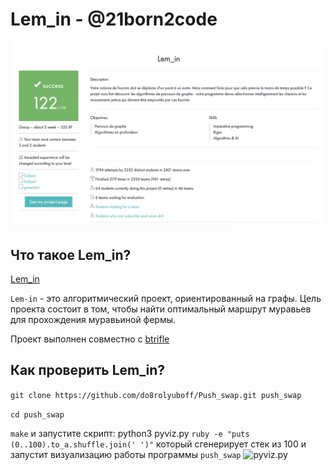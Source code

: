 # Lem_in - @21born2code
![Screenshot intra](https://github.com/do8rolyuboff/Lem_in/blob/master/other/screenshot.png)
## Что такое Lem_in?
[Lem_in](https://github.com/do8rolyuboff/Lem_in/blob/master/other/lem-in.en.pdf)

`Lem-in` - это алгоритмический проект, ориентированный на графы.
Цель проекта состоит в том, чтобы найти оптимальный маршрут муравьев для прохождения муравьиной фермы.

Проект выполнен совместно с [btrifle](https://github.com/Sahbetdin)

###

## Как проверить Lem_in?

`git clone https://github.com/do8rolyuboff/Push_swap.git push_swap`

`cd push_swap`

`make` и запустите скрипт: 
python3 pyviz.py `ruby -e "puts (0..100).to_a.shuffle.join(' ')"` 
который сгенерирует стек из 100 и запустит визуализацию работы программы `push_swap`
![pyviz.py](https://github.com/do8rolyuboff/Push_swap/blob/master/other/push_swap.gif)
